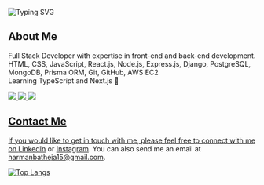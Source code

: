 ![Typing SVG](https://readme-typing-svg.demolab.com?font=Fira+Code&weight=900&size=40&repeat=false&vCenter=true&width=800&color=fa8c01&lines=Harman+Batheja)

## About Me

Full Stack Developer with expertise in front-end and back-end development. <br/>
HTML, CSS, JavaScript, React.js, Node.js, Express.js, Django, PostgreSQL, MongoDB, Prisma ORM, Git, GitHub, AWS EC2 <br/>
Learning TypeScript and Next.js 🚀

<a href="https://twitter.com/harmanbatheja15"><img src="https://img.shields.io/badge/follow%20me%20on-twitter-blue?style=flat&logo=twitter">
<a href="https://instagram.com/harmanbatheja15"><img src="https://img.shields.io/badge/follow%20me%20on-Instagram-red?style=flat&logo=instagram">
<a href="https://linkedin.com/in/harmanbatheja15"><img src="https://img.shields.io/badge/follow%20me%20on-linkedin-blue?style=flat&logo=linkedin">
  
## Contact Me

If you would like to get in touch with me, please feel free to connect with me on [LinkedIn](https://www.linkedin.com/in/harmanbatheja15/) or [Instagram](https://instagram.com/harmanbatheja15/). You can also send me an email at [harmanbatheja15@gmail.com](mailto:harmanbatheja15@gmail.com).

<be>

<!-- ![Anurag's GitHub stats](https://github-readme-stats.vercel.app/api?username=harmanbatheja15&show_icons=true) -->

[![Top Langs](https://github-readme-stats.vercel.app/api/top-langs/?username=harmanbatheja15)](https://github.com/anuraghazra/github-readme-stats)

